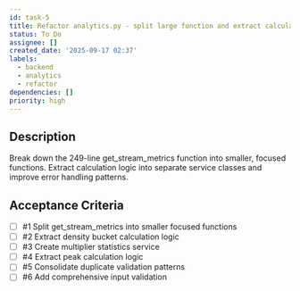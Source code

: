 ```yaml
---
id: task-5
title: Refactor analytics.py - split large function and extract calculation logic
status: To Do
assignee: []
created_date: '2025-09-17 02:37'
labels:
  - backend
  - analytics
  - refactor
dependencies: []
priority: high
---
```


## Description

Break down the 249-line get_stream_metrics function into smaller, focused functions. Extract calculation logic into separate service classes and improve error handling patterns.

## Acceptance Criteria
<!-- AC:BEGIN -->
- [ ] #1 Split get_stream_metrics into smaller focused functions
- [ ] #2 Extract density bucket calculation logic
- [ ] #3 Create multiplier statistics service
- [ ] #4 Extract peak calculation logic
- [ ] #5 Consolidate duplicate validation patterns
- [ ] #6 Add comprehensive input validation
<!-- AC:END -->
